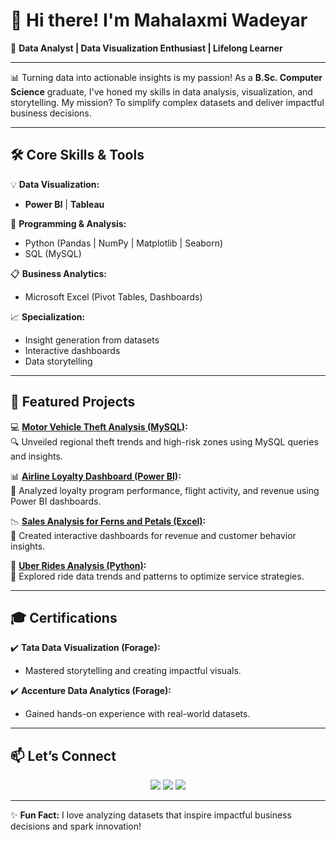 # 👋 Hi there! I'm Mahalaxmi Wadeyar  

🌟 **Data Analyst | Data Visualization Enthusiast | Lifelong Learner**

---

📊 Turning data into actionable insights is my passion! As a **B.Sc. Computer Science** graduate, I've honed my skills in data analysis, visualization, and storytelling. My mission? To simplify complex datasets and deliver impactful business decisions.

---

## 🛠️ Core Skills & Tools  

💡 **Data Visualization:**  
- **Power BI** | **Tableau**

🧠 **Programming & Analysis:**  
- Python (Pandas | NumPy | Matplotlib | Seaborn)  
- SQL (MySQL)

📋 **Business Analytics:**  
- Microsoft Excel (Pivot Tables, Dashboards)  

📈 **Specialization:**  
- Insight generation from datasets  
- Interactive dashboards  
- Data storytelling  

---

## 🚀 Featured Projects  

💻 **[Motor Vehicle Theft Analysis (MySQL)](https://github.com/mahalaxmi111/Motor-Vehicle-Theft-Analysis-MYSQL):**  
🔍 Unveiled regional theft trends and high-risk zones using MySQL queries and insights.  

📊 **[Airline Loyalty Dashboard (Power BI)](https://github.com/mahalaxmi111/Power-bI-Airline-Loyalty-Program):**  
🛫 Analyzed loyalty program performance, flight activity, and revenue using Power BI dashboards.  

📉 **[Sales Analysis for Ferns and Petals (Excel)](https://github.com/mahalaxmi111/FNP_excel):**  
🌼 Created interactive dashboards for revenue and customer behavior insights.  

📌 **[Uber Rides Analysis (Python)](https://github.com/mahalaxmi111/Uber-Rides-PYTH):**  
🚕 Explored ride data trends and patterns to optimize service strategies.  

---

## 🎓 Certifications  

✔️ **Tata Data Visualization (Forage):**  
- Mastered storytelling and creating impactful visuals.  

✔️ **Accenture Data Analytics (Forage):**  
- Gained hands-on experience with real-world datasets.  

---

## 📫 Let’s Connect  

<p align="center">
  <a href="mailto:mahalaxmi.wadeyar@gmail.com"><img src="https://img.shields.io/badge/-Email-D14836?style=for-the-badge&logo=gmail&logoColor=white"></a>
  <a href="https://github.com/mahalaxmi111"><img src="https://img.shields.io/badge/-GitHub-181717?style=for-the-badge&logo=github&logoColor=white"></a>
  <a href="https://www.linkedin.com/in/mahalaxmi-wadeyar-63b167222/"><img src="https://img.shields.io/badge/-LinkedIn-0077B5?style=for-the-badge&logo=linkedin&logoColor=white"></a>
</p>

---

✨ **Fun Fact:** I love analyzing datasets that inspire impactful business decisions and spark innovation!  
